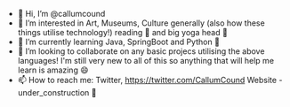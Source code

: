 - 👋 Hi, I’m @callumcound
- 👀 I’m interested in Art, Museums, Culture generally (also how these things utilise technology!) reading 📖 and big yoga head 🧘
- 🌱 I’m currently learning Java, SpringBoot and Python 🐍
- 💞️ I’m looking to collaborate on any basic projecs utilising the above languages! I'm still very new to all of this so anything that will help me learn is amazing 😄
- 📫 How to reach me: Twitter, https://twitter.com/CallumCound Website - under_construction 🚧

<!---
callumcound/callumcound is a ✨ special ✨ repository because its `README.md` (this file) appears on your GitHub profile.
You can click the Preview link to take a look at your changes.
--->
